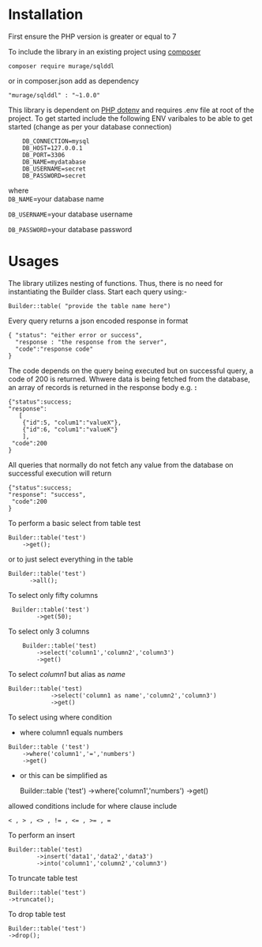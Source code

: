 # **Installation**
First ensure the PHP version is greater or equal to 7

To include the library in an existing project using [composer](https://getcomposer.org/)
    
    composer require murage/sqlddl
  or in composer.json add  as dependency
 
    "murage/sqlddl" : "~1.0.0"

This library is dependent on [PHP dotenv](https://github.com/vlucas/phpdotenv) and requires .env file at root of the project. To get started include the following ENV varibales to be able to get started (change as per your database connection) 

        DB_CONNECTION=mysql
        DB_HOST=127.0.0.1 
        DB_PORT=3306
        DB_NAME=mydatabase
        DB_USERNAME=secret
        DB_PASSWORD=secret
  
  where  
  `DB_NAME`=your database name
  
  `DB_USERNAME`=your database username 
  
  `DB_PASSWORD`=your database password
# **Usages**

The library utilizes nesting of functions. Thus, there is no need for instantiating the Builder class. Start each query using:-

    Builder::table( "provide the table name here")

Every query returns a json encoded response in format

    { "status": "either error or success",
      "response : "the response from the server",
      "code":"response code"
    }

The code depends on the query being executed but on successful query, a code of 200 is returned. Whwere data is being fetched from the database,
 an array of records is returned in the response body e.g. **:**

    {"status":success;
    "response":
       [
        {"id":5, "colum1":"valueX"},
        {"id":6, "colum1":"valueK"}
        ],
     "code":200
    }

All queries that normally do not fetch any value from the database on successful execution will return

    
    {"status":success;
    "response": "success",
     "code":200
    }

To perform a basic select from table test

    Builder::table('test')
        ->get();

or to just select everything in the table     
    
    Builder::table('test')
          ->all();
      
 
To select only fifty columns
    
     Builder::table('test')
            ->get(50);
            
To select only 3 columns
    
        Builder::table('test)
            ->select('column1','column2','column3')
            ->get()
            
To select *column1* but alias as *name*
    
    Builder::table('test)
                ->select('column1 as name','column2','column3')
                ->get()
                
To select using where condition
   * where column1 equals numbers
    
    Builder::table ('test')
        ->where('column1','=','numbers')
        ->get()
 * or this can be simplified as 
 
   
    Builder::table ('test')
    ->where('column1','numbers')
     ->get()
  
  allowed conditions include for where clause include
   
    < , > , <> , != , <= , >= , = 
      
To perform an insert 
   
    Builder::table('test)
            ->insert('data1','data2','data3')
            ->into('column1','column2','column3')
     


To truncate table test
    
    Builder::table('test')
    ->truncate();
    
To drop table test
    
    Builder::table('test')
    ->drop();
